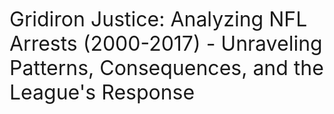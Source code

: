 <font size="6">Gridiron Justice:
Analyzing NFL Arrests (2000-2017) - Unraveling Patterns, Consequences, and the League's Response
</font>

